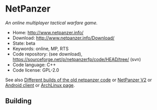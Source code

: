 # NetPanzer

_An online multiplayer tactical warfare game._

- Home: http://www.netpanzer.info/
- Download: http://www.netpanzer.info/Download/
- State: beta
- Keywords: online, MP, RTS
- Code repository: (see download), <https://sourceforge.net/p/netpanzerfp/code/HEAD/tree/> (svn)
- Code language: C++
- Code license: GPL-2.0

See also [Different builds of the old netpanzer code](https://github.com/Rominagrobis/OldNetPanzer) or [NetPanzer V2](https://github.com/Rominagrobis/NetPanzer-V2) or [Android client](https://github.com/francov/netPanzerSB)
or [ArchLinux page](https://aur.archlinux.org/packages/netpanzer/).

## Building



